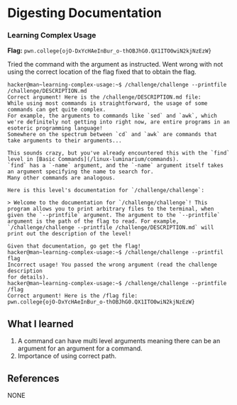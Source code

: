 # Digesting Documentation 

### Learning Complex Usage 

**Flag:** `pwn.college{ojO-DxYcHAeInBur_o-thOBJhG0.QX1ITO0wiN2kjNzEzW}`

Tried the command with the argument as instructed. Went wrong with not using the correct location of the flag fixed that to obtain the flag. 
```
hacker@man~learning-complex-usage:~$ /challenge/challenge --printfile /challenge/DESCRIPTION.md
Correct argument! Here is the /challenge/DESCRIPTION.md file:
While using most commands is straightforward, the usage of some commands can get quite complex.
For example, the arguments to commands like `sed` and `awk`, which we're definitely not getting into right now, are entire programs in an esoteric programming language!
Somewhere on the spectrum between `cd` and `awk` are commands that take arguments to their arguments...

This sounds crazy, but you've already encountered this with the `find` level in [Basic Commands](/linux-luminarium/commands).
`find` has a `-name` argument, and the `-name` argument itself takes an argument specifying the name to search for.
Many other commands are analogous.

Here is this level's documentation for `/challenge/challenge`:

> Welcome to the documentation for `/challenge/challenge`! This program allows you to print arbitrary files to the terminal, when given the `--printfile` argument. The argument to the `--printfile` argument is the path of the flag to read. For example, `/challenge/challenge --printfile /challenge/DESCRIPTION.md` will print out the description of the level!

Given that documentation, go get the flag!
hacker@man~learning-complex-usage:~$ /challenge/challenge --printfil flag
Incorrect usage! You passed the wrong argument (read the challenge description 
for details).
hacker@man~learning-complex-usage:~$ /challenge/challenge --printfile /flag
Correct argument! Here is the /flag file:
pwn.college{ojO-DxYcHAeInBur_o-thOBJhG0.QX1ITO0wiN2kjNzEzW}
```

## What I learned

1. A command can have multi level arguments meaning there can be an argument for an argument for a command. 
2. Importance of using correct path.

## References

NONE
